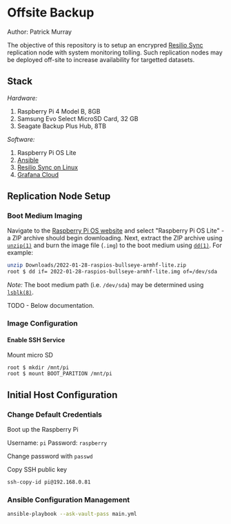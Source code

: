 # Offsite Backup

Author: Patrick Murray

The objective of this repository is to setup an encrypred
[Resilio Sync](https://www.resilio.com/) replication node with system
monitoring tolling. Such replication nodes may be deployed off-site to increase
availability for targetted datasets.

## Stack

*Hardware:*

1. Raspberry Pi 4 Model B, 8GB 
2. Samsung Evo Select MicroSD Card, 32 GB
3. Seagate Backup Plus Hub, 8TB

*Software:*

1. Raspberry Pi OS Lite
2. [Ansible](https://www.ansible.com/)
3. [Resilio Sync on Linux](https://help.resilio.com/hc/en-us/articles/206178924-Installing-Sync-package-on-Linux)
4. [Grafana Cloud](https://grafana.com/products/cloud/)


## Replication Node Setup

### Boot Medium Imaging

Navigate to the [Raspberry Pi OS website](https://www.raspberrypi.com/software/operating-systems/)
and select "Raspberry Pi OS Lite" - a ZIP archive should begin downloading.
Next, extract the ZIP archive using [`unzip(1)`](https://linux.die.net/man/1/unzip)
and burn the image file (`.img`) to the boot medium using [`dd(1)`](https://linux.die.net/man/1/dd).
For example:

```bash
unzip Downloads/2022-01-28-raspios-bullseye-armhf-lite.zip
root $ dd if= 2022-01-28-raspios-bullseye-armhf-lite.img of=/dev/sda
```

*Note:* The boot medium path (i.e. `/dev/sda`) may be determined using
[`lsblk(8)`](https://linux.die.net/man/8/lsblk).



TODO - Below documentation.



### Image Configuration

#### Enable SSH Service

Mount micro SD

```
root $ mkdir /mnt/pi
root $ mount BOOT_PARITION /mnt/pi
```



## Initial Host Configuration


### Change Default Credentials

Boot up the Raspberry Pi

Username: `pi`
Password: `raspberry`

Change password with `passwd`

Copy SSH public key

```bash
ssh-copy-id pi@192.168.0.81
```


### Ansible Configuration Management

```bash
ansible-playbook --ask-vault-pass main.yml
```



